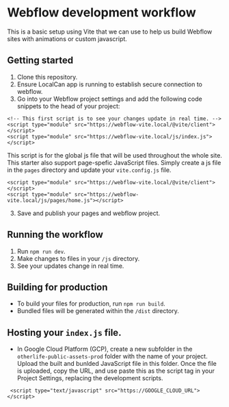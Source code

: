 # Webflow development workflow

This is a basic setup using Vite that we can use to help us build Webflow sites with animations or custom javascript.

## Getting started

1. Clone this repository.
2. Ensure LocalCan app is running to establish secure connection to webflow.
3. Go into your Webflow project settings and add the following code snippets to the head of your project:

```
<!-- This first script is to see your changes update in real time. -->
<script type="module" src="https://webflow-vite.local/@vite/client"></script>
<script type="module" src="https://webflow-vite.local/js/index.js"></script>
```

This script is for the global js file that will be used throughout the whole site. This starter also support page-spefic JavaScript files. Simply create a js file in the `pages` directory and update your `vite.config.js` file.

```
<script type="module" src="https://webflow-vite.local/@vite/client"></script>
<script type="module" src="https://webflow-vite.local/js/pages/home.js"></script>
```

3. Save and publish your pages and webflow project.

## Running the workflow

1. Run `npm run dev`.
2. Make changes to files in your `/js` directory.
3. See your updates change in real time.

## Building for production

- To build your files for production, run `npm run build`.
- Bundled files will be generated within the `/dist` directory.

## Hosting your `index.js` file.

- In Google Cloud Platform (GCP), create a new subfolder in the `otherlife-public-assets-prod` folder with the name of your project. Upload the built and bunlded JavaScript file in this folder. Once the file is uploaded, copy the URL, and use paste this as the script tag in your Project Settings, replacing the development scripts.

` <script type="text/javascript" src="https://GOOGLE_CLOUD_URL"></script>`
